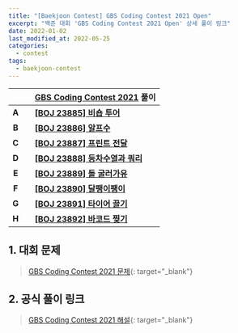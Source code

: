 ```yaml
---
title: "[Baekjoon Contest] GBS Coding Contest 2021 Open"
excerpt: "백준 대회 'GBS Coding Contest 2021 Open' 상세 풀이 링크"
date: 2022-01-02
last_modified_at: 2022-05-25
categories:
  - contest
tags:
  - baekjoon-contest
---
```


|||[GBS Coding Contest 2021](https://burningfalls.github.io/contest/gbs2021-baekjoon-contest) 풀이|
|:---:|:---:|:---|
|**A**||**[[BOJ 23885] 비숍 투어](https://burningfalls.github.io/algorithm/boj-23885/)**|
|**B**||**[[BOJ 23886] 알프수](https://burningfalls.github.io/algorithm/boj-23886/)**|
|**C**||**[[BOJ 23887] 프린트 전달](https://burningfalls.github.io/algorithm/boj-23887/)**|
|**D**||**[[BOJ 23888] 등차수열과 쿼리](https://burningfalls.github.io/algorithm/boj-23888/)**|
|**E**||**[[BOJ 23889] 돌 굴러가유](https://burningfalls.github.io/algorithm/boj-23889/)**|
|**F**||**[[BOJ 23890] 달팽이팽이](https://burningfalls.github.io/algorithm/boj-23890/)**|
|**G**||**[[BOJ 23891] 타이어 끌기](https://burningfalls.github.io/algorithm/boj-23891/)**|
|**H**||**[[BOJ 23892] 바코드 찢기](https://burningfalls.github.io/algorithm/boj-23892/)**|

## 1. 대회 문제

> [GBS Coding Contest 2021 문제](https://www.acmicpc.net/category/detail/2958){: target="_blank"}

## 2. 공식 풀이 링크

> [GBS Coding Contest 2021 해설](https://www.acmicpc.net/board/view/80614){: target="_blank"}
